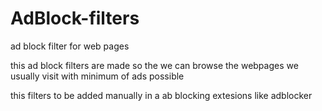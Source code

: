 # AdBlock-filters
ad block filter for web pages

this ad block filters are made so the we can browse the webpages we usually visit with minimum of ads possible 

this filters to be added manually in a ab blocking extesions like adblocker 

